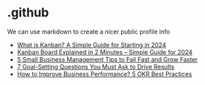 # .github
We can use markdown to create a nicer public profile info
 <!-- BLOG-POST-LIST:START -->
- [What is Kanban? A Simple Guide for Starting in 2024](https://blog.weekdone.com/kanban-methodology/)
- [Kanban Board Explained in 2 Minutes – Simple Guide for 2024](https://blog.weekdone.com/kanban-board/)
- [5 Small Business Management Tips to Fail Fast and Grow Faster](https://blog.weekdone.com/small-business-management/)
- [7 Goal-Setting Questions You Must Ask to Drive Results](https://blog.weekdone.com/goal-setting-questions/)
- [How to Improve Business Performance? 5 OKR Best Practices](https://blog.weekdone.com/how-to-improve-business-performance/)
<!-- BLOG-POST-LIST:END -->
